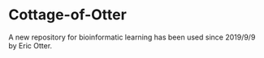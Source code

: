 # Cottage-of-Otter
 A new repository for bioinformatic learning has been used since 2019/9/9 by Eric Otter.
